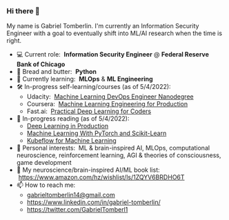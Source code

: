 ### Hi there 👋

My name is Gabriel Tomberlin. I'm currently an Information Security Engineer with a goal to eventually shift into ML/AI research when the time is right.

- 💻 Current role: &nbsp;<b>Information Security Engineer</b> @ <b>Federal Reserve Bank of Chicago</b>
- 🍞 Bread and butter: &nbsp;<b>Python</b>
- 📝 Currently learning: &nbsp;<b>MLOps</b> & <b>ML Engineering</b>
- 🛠️ In-progress self-learning/courses (as of 5/4/2022):
  - Udacity: &nbsp;[Machine Learning DevOps Engineer Nanodegree](https://www.udacity.com/course/machine-learning-dev-ops-engineer-nanodegree--nd0821)
  - Coursera: &nbsp;[Machine Learning Engineering for Production](https://www.coursera.org/specializations/machine-learning-engineering-for-production-mlops)
  - Fast.ai: &nbsp;[Practical Deep Learning for Coders](https://course.fast.ai/)
- 📗 In-progress reading (as of 5/4/2022):
  - [Deep Learning in Production](https://www.amazon.com/Deep-Learning-Production-Sergios-Karagiannakos/dp/6180033773/ref=sr_1_1?crid=2QZ7HJBPTH1XU&keywords=deep+learning+in+production&qid=1651698043&sprefix=deep+learning+in+production%2Caps%2C77&sr=8-1)
  - [Machine Learning With PyTorch and Scikit-Learn](https://www.amazon.com/Machine-Learning-PyTorch-Scikit-Learn-learning/dp/1801819319/ref=sr_1_1?crid=NIU6QOCHVTRO&keywords=machine+learning+with+pytorch+and+scikit-learn&qid=1651698130&sprefix=machine+learning%2Caps%2C73&sr=8-1)
  - [Kubeflow for Machine Learning](https://www.amazon.com/Kubeflow-Machine-Learning-Lab-Production/dp/1492050121/ref=sr_1_1?crid=7EJGLF05TCVJ&keywords=kubeflow+for+machine+learning&qid=1651698149&sprefix=kubeflow%2Caps%2C67&sr=8-1)
- 🤔 Personal interests: &nbsp;ML & brain-inspired AI, MLOps, computational neuroscience, reinforcement learning, AGI & theories of consciousness, game development
- 🧠 My neuroscience/brain-inspired AI/ML book list: &nbsp;https://www.amazon.com/hz/wishlist/ls/1ZQYV6BRDHO6T
- 📫 How to reach me:
  - gabrieltomberlin14@gmail.com
  - https://www.linkedin.com/in/gabriel-tomberlin/
  - https://twitter.com/GabrielTomberl1
